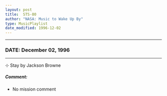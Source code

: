 ```yaml
---
layout: post
title:  STS-80
author: "NASA: Music to Wake Up By"
type: MusicPlaylist
date_modified: 1996-12-02
---
```


----
### DATE: December 02, 1996
----
⊹ Stay by Jackson Browne

##### Comment:
* No mission comment
